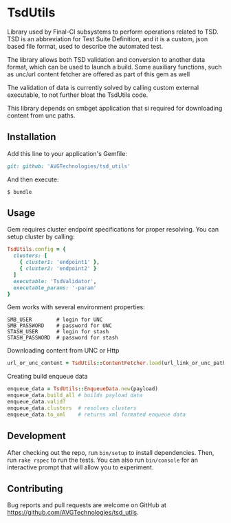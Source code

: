 # TsdUtils

Library used by Final-CI subsystems to perform operations related to TSD. TSD is an abbreviation for
Test Suite Definition, and it is a custom, json based file format, used to describe the automated test.

The library allows both TSD validation and conversion to another data format,
which can be used to launch a build. Some auxiliary functions, such as unc/url content fetcher
are offered as part of this gem as well

The validation of data is currently solved by calling custom external executable,
to not further bloat the TsdUtils code.

This library depends on smbget application that si required for downloading content
from unc paths.

## Installation

Add this line to your application's Gemfile:

```ruby
git: github: 'AVGTechnologies/tsd_utils'
```

And then execute:
```
$ bundle
```

## Usage

Gem requires cluster endpoint specifications for proper resolving. You can setup cluster by calling:

```ruby
TsdUtils.config = {
  clusters: [
    { cluster1: 'endpoint1' },
    { cluster2: 'endpoint2' }
  ]
  executable: 'TsdValidator',
  executable_params: '-param'
}
```

Gem works with several environment properties:

```
SMB_USER        # login for UNC
SMB_PASSWORD    # password for UNC
STASH_USER      # login for stash
STASH_PASSWORD  # password for stash
```

Downloading content from UNC or Http

```ruby
url_or_unc_content = TsdUtils::ContentFetcher.load(url_link_or_unc_path)
```

Creating build enqueue data

```ruby
enqueue_data = TsdUtils::EnqueueData.new(payload)
enqueue_data.build_all # builds payload data
enqueue_data.valid?   
enqueue_data.clusters  # resolves clusters
enqueue_data.to_xml    # returns xml formated enqueue data
```

## Development

After checking out the repo, run `bin/setup` to install dependencies. Then, run `rake rspec` to run the tests.
You can also run `bin/console` for an interactive prompt that will allow you to experiment.

## Contributing

Bug reports and pull requests are welcome on GitHub at https://github.com/AVGTechnologies/tsd_utils.

